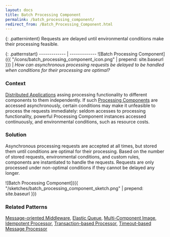 ```yaml
---
layout: docs
title: Batch Processing Component
permalink: /batch_processing_component/
redirect_from: /Batch_Processing_Component.html
---
```


{: .patternintent}
Requests are delayed until environmental conditions make their processing feasible.

{: .patternstart}
------------- | -------------
![Batch Processing Component]({{ "/icons/batch_processing_component_icon.png" | prepend: site.baseurl }})  | *How can asynchronous processing requests be delayed to be handled when conditions for their processing are optimal?*

### Context
[Distributed Applications](/distributed_application/) assing processing functionality to different components to them independently. If such [Processing Components](/processing_component/) are accessed asynchronously, certain conditions may make it unfeasible to process the requests immediately: seldom accesses to processing functionality, powerful Processing Component instances accessed continuously, and environmental conditions, such as resource costs.

### Solution
Asynchronous processing requests are accepted at all times, but stored them until conditions are optimal for their processing. Based on the number of stored requests, environmental conditions, and custom rules, components are instantiated to handle the requests. Requests are only processed under non-optimal conditions if they cannot be delayed any longer.
 
![Batch Processing Component]({{ "/sketches/batch_processing_component_sketch.png" | prepend: site.baseurl }})

### Related Patterns
[Message-oriented Middleware](/message_oriented_middleware/), [Elastic Queue](/elastic_queue/), [Multi-Component Image](/multi_component_image/), [Idempotent Processor](/idempotent_processor/), [Transaction-based Processor](/transaction_based_processor/), [Timeout-based Message Processor](/timeout_based_message_processor/)